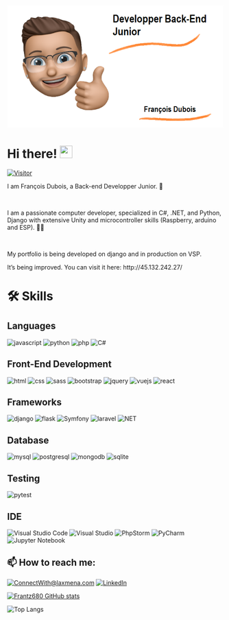 ![François Image](./Moi_git.png)
<h1> Hi there! <img src="https://media.giphy.com/media/hvRJCLFzcasrR4ia7z/giphy.gif" width="29px" height="29px"></h1>

[![Visitor](https://visitor-badge.laobi.icu/badge?page_id=Frantz680.Frantz680)](https://github.com/Frantz680)

<p>I am François Dubois, a Back-end Developper Junior. 🚀</p>
<br>
<p>I am a passionate computer developer, specialized in C#, .NET, and Python, Django with extensive Unity and microcontroller skills (Raspberry, arduino and ESP). 🐍🥰</p>
<br>
<p>My portfolio is being developed on django and in production on VSP.</p>
<p>It’s being improved. You can visit it here: http://45.132.242.27/</p>

<h1>🛠️ Skills</h1>

<h2>Languages</h2>

![javascript](https://img.shields.io/badge/JavaScript-323330?style=for-the-badge&logo=javascript&logoColor=F7DF1E)
![python](https://img.shields.io/badge/Python-14354C?style=for-the-badge&logo=python&logoColor=white)
![php](https://img.shields.io/badge/PHP-777BB4?style=for-the-badge&logo=php&logoColor=white)
![C#](https://img.shields.io/badge/C%23-239120?style=for-the-badge&logo=c-sharp&logoColor=white)

<h2>Front-End Development</h2>

![html](https://img.shields.io/badge/HTML5-E34F26?style=for-the-badge&logo=html5&logoColor=white)
![css](https://img.shields.io/badge/CSS3-1572B6?style=for-the-badge&logo=css3&logoColor=white)
![sass](https://img.shields.io/badge/SASS-CC6699?style=for-the-badge&logo=sass&logoColor=white)
![bootstrap](https://img.shields.io/badge/Bootstrap-563D7C?style=for-the-badge&logo=bootstrap&logoColor=white)
![jquery](https://img.shields.io/badge/jQuery-0769AD?style=for-the-badge&logo=jquery&logoColor=white)
![vuejs](https://img.shields.io/badge/Vue.js-35495E?style=for-the-badge&logo=vue.js&logoColor=4FC08D)
![react](https://img.shields.io/badge/React-20232A?style=for-the-badge&logo=react&logoColor=61DAFB)

<h2>Frameworks</h2>

![django](https://img.shields.io/badge/Django-092E20?style=for-the-badge&logo=django&logoColor=white)
![flask](https://img.shields.io/badge/Flask-000000?style=for-the-badge&logo=flask&logoColor=white)
![Symfony](https://img.shields.io/badge/symfony-%23000000.svg?style=for-the-badge&logo=symfony&logoColor=white)
![laravel](https://img.shields.io/badge/Laravel-FF2D20?style=for-the-badge&logo=laravel&logoColor=white)
![NET](https://img.shields.io/badge/.NET-5C2D91?style=for-the-badge&logo=.net&logoColor=white)

<h2>Database</h2>

![mysql](https://img.shields.io/badge/MySQL-00000F?style=for-the-badge&logo=mysql&logoColor=white)
![postgresql](https://img.shields.io/badge/PostgreSQL-316192?style=for-the-badge&logo=postgresql&logoColor=white)
![mongodb](https://img.shields.io/badge/MongoDB-4EA94B?style=for-the-badge&logo=mongodb&logoColor=white)
![sqlite](https://img.shields.io/badge/SQLite-07405E?style=for-the-badge&logo=sqlite&logoColor=white)

<h2>Testing</h2>

![pytest](https://img.shields.io/badge/Pytest-3776AB?style=for-the-badge&logo=python&logoColor=white)

<h2>IDE</h2>

![Visual Studio Code](https://img.shields.io/badge/Visual%20Studio%20Code-0078d7.svg?style=for-the-badge&logo=visual-studio-code&logoColor=white)
![Visual Studio](https://img.shields.io/badge/Visual%20Studio-5C2D91.svg?style=for-the-badge&logo=visual-studio&logoColor=white)
![PhpStorm](https://img.shields.io/badge/phpstorm-143?style=for-the-badge&logo=phpstorm&logoColor=black&color=black&labelColor=darkorchid)
![PyCharm](https://img.shields.io/badge/pycharm-143?style=for-the-badge&logo=pycharm&logoColor=black&color=black&labelColor=green)
![Jupyter Notebook](https://img.shields.io/badge/jupyter-%23FA0F00.svg?style=for-the-badge&logo=jupyter&logoColor=white)

<h2>📫 How to reach me:</h2>

<a href="mailto:dubois.francois68@hotmail.com">![ConnectWith@laxmena.com](https://img.shields.io/badge/Gmail-D14836?style=for-the-badge&logo=gmail&logoColor=white)</a> <a href="https://www.linkedin.com/in/fran%C3%A7ois-dubois-543a0b177/">![LinkedIn](https://img.shields.io/badge/LinkedIn-0077B5?style=for-the-badge&logo=linkedin&logoColor=white)</a>

[![Frantz680 GitHub stats](https://github-readme-stats.vercel.app/api?username=Frantz680&show_icons=true)](https://github.com/Frantz680/github-readme-stats)

![Top Langs](https://github-readme-stats.vercel.app/api/top-langs/?username=Frantz680&layout=compact)

<!--
**Frantz680/Frantz680** is a ✨ _special_ ✨ repository because its `README.md` (this file) appears on your GitHub profile.

Here are some ideas to get you started:

- 🔭 I’m currently working on ...
- 🌱 I’m currently learning ...
- 👯 I’m looking to collaborate on ...
- 🤔 I’m looking for help with ...
- 💬 Ask me about ...
- 📫 How to reach me: ...
- 😄 Pronouns: ...
- ⚡ Fun fact: ...
-->
